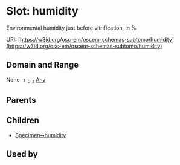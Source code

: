 
# Slot: humidity

Environmental humidity just before vitrification, in %

URI: [https://w3id.org/osc-em/oscem-schemas-subtomo/humidity](https://w3id.org/osc-em/oscem-schemas-subtomo/humidity)


## Domain and Range

None &#8594;  <sub>0..1</sub> [Any](Any.md)

## Parents


## Children

 *  [Specimen➞humidity](Specimen_humidity.md)

## Used by

